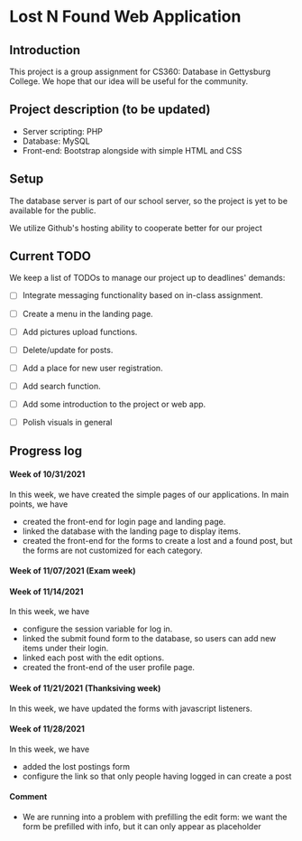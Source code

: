 # Lost N Found Web Application

## Introduction
This project is a group assignment for CS360: Database in Gettysburg College. 
We hope that our idea will be useful for the community.

## Project description (to be updated)
* Server scripting: PHP
* Database: MySQL
* Front-end: Bootstrap alongside with simple HTML and CSS

## Setup
The database server is part of our school server, so the project is yet to be available for the public. 

We utilize Github's hosting ability to cooperate better for our project

## Current TODO
We keep a list of TODOs to manage our project up to deadlines' demands:
- [ ] Integrate messaging functionality based on in-class assignment.
- [ ] Create a menu in the landing page.
- [ ] Add pictures upload functions.
- [ ] Delete/update for posts.
- [ ] Add a place for new user registration.
- [ ] Add search function.
- [ ] Add some introduction to the project or web app.
- [ ] Polish visuals in general 


## Progress log
#### Week of 10/31/2021
In this week, we have created the simple pages of our applications. In main points, we have
- created the front-end for login page and landing page.
- linked the database with the landing page to display items.
- created the front-end for the forms to create a lost and a found post, but the forms are not customized for each category.

#### Week of 11/07/2021 (Exam week)

#### Week of 11/14/2021
In this week, we have
- configure the session variable for log in.
- linked the submit found form to the database, so users can add new items under their login.
- linked each post with the edit options.
- created the front-end of the user profile page.

#### Week of 11/21/2021 (Thanksiving week)
In this week, we have updated the forms with javascript listeners.

#### Week of 11/28/2021
In this week, we have
- added the lost postings form
- configure the link so that only people having logged in can create a post

#### Comment 
- We are running into a problem with prefilling the edit form: we want the form be prefilled with info, but it can only appear as placeholder